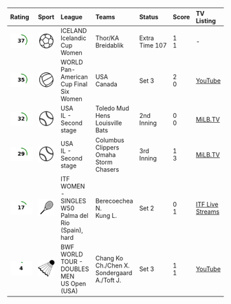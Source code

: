 | Rating                                                                                                                                 | Sport                                                                                                                | League                                                 | Teams                                          | Status         | Score   | TV Listing                                                                 |
|:---------------------------------------------------------------------------------------------------------------------------------------|:---------------------------------------------------------------------------------------------------------------------|:-------------------------------------------------------|:-----------------------------------------------|:---------------|:--------|:---------------------------------------------------------------------------|
| <img src="https://raw.githubusercontent.com/BlakeDuncan25/Donut-SVG-Ratings/bac4e4a278175106499642192132b1786a9aec38/37.svg" alt="37"> | <img src="https://raw.githubusercontent.com/BlakeDuncan25/Donut-SVG-Ratings/master/soccer.png" alt="Soccer">         | ICELAND<br>Icelandic Cup Women                         | Thor/KA<br>Breidablik                          | Extra Time 107 | 1<br>1  | -                                                                          |
| <img src="https://raw.githubusercontent.com/BlakeDuncan25/Donut-SVG-Ratings/bac4e4a278175106499642192132b1786a9aec38/35.svg" alt="35"> | <img src="https://raw.githubusercontent.com/BlakeDuncan25/Donut-SVG-Ratings/master/volleyball.png" alt="Volleyball"> | WORLD<br>Pan-American Cup Final Six Women              | USA<br>Canada                                  | Set 3          | 2<br>0  | <a href="https://www.youtube.com/@ReinasdelCaribe/streams">YouTube</a>     |
| <img src="https://raw.githubusercontent.com/BlakeDuncan25/Donut-SVG-Ratings/bac4e4a278175106499642192132b1786a9aec38/32.svg" alt="32"> | <img src="https://raw.githubusercontent.com/BlakeDuncan25/Donut-SVG-Ratings/master/baseball.png" alt="Baseball">     | USA<br>IL - Second stage                               | Toledo Mud Hens<br>Louisville Bats             | 2nd Inning     | 0<br>0  | <a href="http://milb.tv/">MiLB.TV</a>                                      |
| <img src="https://raw.githubusercontent.com/BlakeDuncan25/Donut-SVG-Ratings/bac4e4a278175106499642192132b1786a9aec38/29.svg" alt="29"> | <img src="https://raw.githubusercontent.com/BlakeDuncan25/Donut-SVG-Ratings/master/baseball.png" alt="Baseball">     | USA<br>IL - Second stage                               | Columbus Clippers<br>Omaha Storm Chasers       | 3rd Inning     | 1<br>3  | <a href="http://milb.tv/">MiLB.TV</a>                                      |
| <img src="https://raw.githubusercontent.com/BlakeDuncan25/Donut-SVG-Ratings/bac4e4a278175106499642192132b1786a9aec38/17.svg" alt="17"> | <img src="https://raw.githubusercontent.com/BlakeDuncan25/Donut-SVG-Ratings/master/tennis.png" alt="Tennis">         | ITF WOMEN - SINGLES<br>W50 Palma del Rio (Spain), hard | Berecoechea N.<br>Kung L.                      | Set 2          | 0<br>1  | <a href="https://live.itftennis.com/en/live-streams/">ITF Live Streams</a> |
| <img src="https://raw.githubusercontent.com/BlakeDuncan25/Donut-SVG-Ratings/bac4e4a278175106499642192132b1786a9aec38/4.svg" alt="4">   | <img src="https://raw.githubusercontent.com/BlakeDuncan25/Donut-SVG-Ratings/master/badminton.png" alt="Badminton">   | BWF WORLD TOUR - DOUBLES MEN<br>US Open (USA)          | Chang Ko Ch./Chen X.<br>Sondergaard A./Toft J. | Set 3          | 1<br>1  | <a href="https://www.youtube.com/@bwftv/streams">YouTube</a>               |